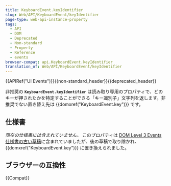 ```yaml
---
title: KeyboardEvent.keyIdentifier
slug: Web/API/KeyboardEvent/keyIdentifier
page-type: web-api-instance-property
tags:
  - API
  - DOM
  - Deprecated
  - Non-standard
  - Property
  - Reference
  - events
browser-compat: api.KeyboardEvent.keyIdentifier
translation_of: Web/API/KeyboardEvent/keyIdentifier
---
```

{{APIRef("UI Events")}}{{non-standard_header}}{{deprecated_header}}

非推奨の **`KeyboardEvent.keyIdentifier`** は読み取り専用のプロパティで、どのキーが押されたかを特定することができる「キー識別子」文字列を返します。非推奨でない置き替え先は {{domxref("KeyboardEvent.key")}} です。

## 仕様書

_現在の仕様書には含まれていません。_ このプロパティは [DOM Level 3 Events 仕様書の古い草稿](https://www.w3.org/TR/2009/WD-DOM-Level-3-Events-20090908/#events-Events-KeyboardEvent-keyIdentifier)に含まれていましたが、後の草稿で取り除かれ、 {{domxref("KeyboardEvent.key")}} に置き換えられました。

## ブラウザーの互換性

{{Compat}}
